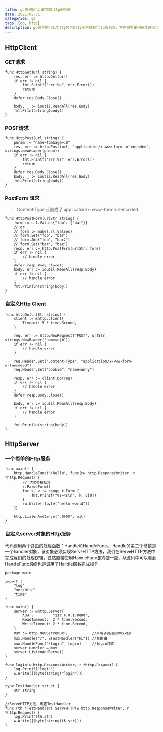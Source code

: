 ```yaml
---
title: go发送http请求和http服务器
date: 2021-08-31
categories: go
tags: [go, http]
description: go语言的net/http包含http客户端和http服务端，客户端主要用来发送http请求，服务端主要是监听端口处理http请求
---
```


## HttpClient
### GET请求
```golang
func HttpGet(url string) {
	res, err := http.Get(url)
	if err != nil {
		fmt.Printf("err:%s", err.Error())
		return
	}
	defer res.Body.Close()

	body, _ := ioutil.ReadAll(res.Body)
	fmt.Print(string(body))
}
```
### POST请求
```golang
func HttpPost(url string) {
	param := "name=tom&age=18"
	res, err := http.Post(url, "application/x-www-form-urlencoded", strings.NewReader(param))
	if err != nil {
		fmt.Printf("err:%s", err.Error())
		return
	}
	defer res.Body.Close()
	body, _ := ioutil.ReadAll(res.Body)
	fmt.Print(string(body))
}
```
### PostForm 请求 
> Content-Type 设置成了  application/x-www-form-urlencoded.

```golang 
func HttpPostForm(urlStr string) {
	form := url.Values{"foo": {"bar"}}
    // or
	// form := make(url.Values)
	// form.Set("foo", "bar")
	// form.Add("foo", "bar2")
	// form.Set("bar", "baz")
	resp, err := http.PostForm(urlStr, form)
	if err != nil {
		// handle error
	}
	defer resp.Body.Close()
	body, err := ioutil.ReadAll(resp.Body)
	if err != nil {
		// handle error
	}
	fmt.Println(string(body))
}
```

### 自定义Http Client

```golang 
func httpDo(urlStr string) {
	client := &http.Client{
		Timeout: 5 * time.Second,
	}

	req, err := http.NewRequest("POST", urlStr, strings.NewReader("name=cjb"))
	if err != nil {
		// handle error
	}

	req.Header.Set("Content-Type", "application/x-www-form-urlencoded")
	req.Header.Set("Cookie", "name=anny")

	resp, err := client.Do(req)
	if err != nil {
		// handle error
	}
	defer resp.Body.Close()

	body, err := ioutil.ReadAll(resp.Body)
	if err != nil {
		// handle error
	}

	fmt.Println(string(body))
}
```

## HttpServer

### 一个简单的Http服务

```golang
func main() {
	http.HandleFunc("/hello", func(rw http.ResponseWriter, r *http.Request) {
		// 请求参数处理
		r.ParseForm()
		for k, v := range r.Form {
			fmt.Printf("%s=%s\n", k, v[0])
		}
		rw.Write([]byte("hello world"))
	})

	http.ListenAndServe(":8080", nil)
}
```

### 自定义server对象的Http服务 

代码调用两个路由的处理函数：Handle和HandleFunc。 Handle的第二个参数是一个handler对象，该对象必须实现ServeHTTP方法，我们在ServeHTTP方法中完成我们的处理逻辑，显然直接使用HandleFunc要方便一些，从源码中可以看到HandleFunc最终也是调用了Handle函数完成操作
```golang
package main

import (
	"log"
	"net/http"
	"time"
)

func main() {
	server := &http.Server{
		Addr:         "127.0.0.1:8000",
		ReadTimeout:  2 * time.Second,
		WriteTimeout: 2 * time.Second,
	}
	mux := http.NewServeMux()           //声明多路复用mux对象
	mux.Handle("/", &TestHandler{"Hi"}) //根路由
	mux.HandleFunc("/login", login)     //login路由
	server.Handler = mux
	server.ListenAndServe()
}

func login(w http.ResponseWriter, r *http.Request) {
	log.Printf("login")
	w.Write([]byte(string("login")))
}

type TestHandler struct {
	str string
}

//ServeHTTP方法，绑定TestHandler
func (th *TestHandler) ServeHTTP(w http.ResponseWriter, r *http.Request) {
	log.Printf(th.str)
	w.Write([]byte(string(th.str)))
}
```
